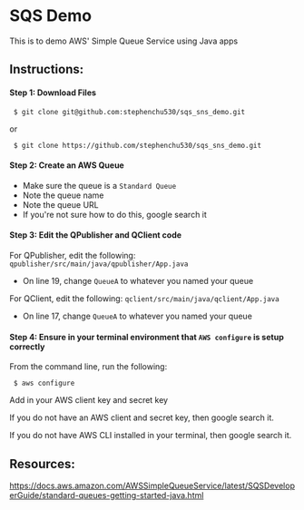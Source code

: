 # SQS Demo

This is to demo AWS' Simple Queue Service using Java apps

## Instructions:

#### Step 1: Download Files
```
 $ git clone git@github.com:stephenchu530/sqs_sns_demo.git
```
or
```
 $ git clone https://github.com/stephenchu530/sqs_sns_demo.git
```

#### Step 2: Create an AWS Queue
- Make sure the queue is a `Standard Queue`
- Note the queue name
- Note the queue URL
- If you're not sure how to do this, google search it

#### Step 3: Edit the QPublisher and QClient code
For QPublisher, edit the following: `qpublisher/src/main/java/qpublisher/App.java`
- On line 19, change `QueueA` to whatever you named your queue

For QClient, edit the following: `qclient/src/main/java/qclient/App.java`
- On line 17, change `QueueA` to whatever you named your queue

#### Step 4: Ensure in your terminal environment that `AWS configure` is setup correctly
From the command line, run the following:
```
 $ aws configure
```
Add in your AWS client key and secret key

If you do not have an AWS client and secret key, then google search it.

If you do not have AWS CLI installed in your terminal, then google search it.

## Resources:
https://docs.aws.amazon.com/AWSSimpleQueueService/latest/SQSDeveloperGuide/standard-queues-getting-started-java.html

